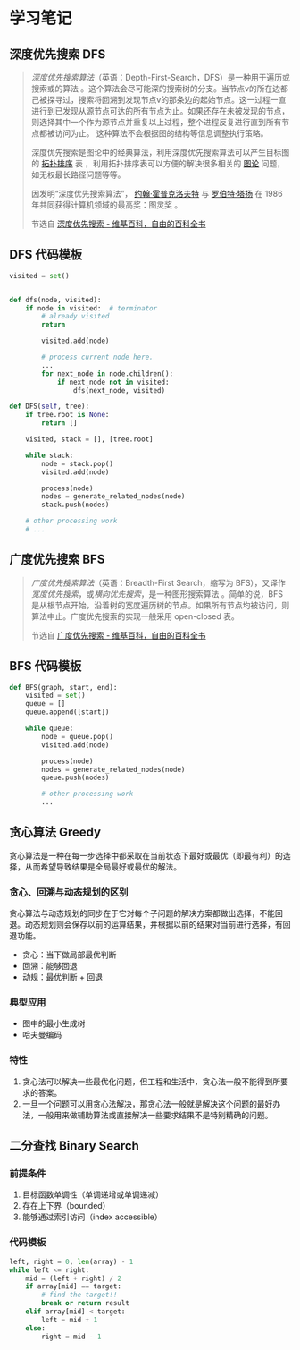 # 学习笔记

## 深度优先搜索 DFS

> *深度优先搜索算法*（英语：Depth-First-Search，DFS）是一种用于遍历或搜索或的算法 。这个算法会尽可能深的搜索树的分支。当节点v的所在边都己被探寻过，搜索将回溯到发现节点v的那条边的起始节点。这一过程一直进行到已发现从源节点可达的所有节点为止。如果还存在未被发现的节点，则选择其中一个作为源节点并重复以上过程，整个进程反复进行直到所有节点都被访问为止。 这种算法不会根据图的结构等信息调整执行策略。
>
> 深度优先搜索是图论中的经典算法，利用深度优先搜索算法可以产生目标图的 [拓扑排序](https://zh.wikipedia.org/wiki/%E6%8B%93%E6%89%91%E6%8E%92%E5%BA%8F) 表 ，利用拓扑排序表可以方便的解决很多相关的 [图论](https://zh.wikipedia.org/wiki/%E5%9B%BE%E8%AE%BA) 问题，如无权最长路径问题等等。
>
> 因发明“深度优先搜索算法”， [约翰·霍普克洛夫特](https://zh.wikipedia.org/wiki/%E7%B4%84%E7%BF%B0%C2%B7%E9%9C%8D%E6%99%AE%E5%85%8B%E6%B4%9B%E5%A4%AB%E7%89%B9) 与 [罗伯特·塔扬](https://zh.wikipedia.org/wiki/%E7%BD%97%E4%BC%AF%E7%89%B9%C2%B7%E5%A1%94%E6%89%AC) 在 1986 年共同获得计算机领域的最高奖：图灵奖 。
>
> 节选自 [深度优先搜索 - 维基百科，自由的百科全书](https://zh.wikipedia.org/wiki/%E6%B7%B1%E5%BA%A6%E4%BC%98%E5%85%88%E6%90%9C%E7%B4%A2)

## DFS 代码模板

```python
visited = set()


def dfs(node, visited):
    if node in visited:  # terminator
        # already visited
        return

        visited.add(node)

        # process current node here.
        ...
        for next_node in node.children():
            if next_node not in visited:
                dfs(next_node, visited)

```

```python
def DFS(self, tree):
    if tree.root is None:
        return []

    visited, stack = [], [tree.root]

    while stack:
        node = stack.pop()
        visited.add(node)

        process(node)
        nodes = generate_related_nodes(node)
        stack.push(nodes)

    # other processing work
    # ...
```

## 广度优先搜索 BFS

> *广度优先搜索算法*（英语：Breadth-First Search，缩写为 BFS），又译作*宽度优先搜索*，或*横向优先搜索*，是一种图形搜索算法 。简单的说，BFS 是从根节点开始，沿着树的宽度遍历树的节点。如果所有节点均被访问，则算法中止。广度优先搜索的实现一般采用 open-closed 表。
>
> 节选自 [广度优先搜索 - 维基百科，自由的百科全书](https://zh.wikipedia.org/wiki/%E5%B9%BF%E5%BA%A6%E4%BC%98%E5%85%88%E6%90%9C%E7%B4%A2)

## BFS 代码模板

```python
def BFS(graph, start, end):
    visited = set()
    queue = []
    queue.append([start])

    while queue:
        node = queue.pop()
        visited.add(node)

        process(node)
        nodes = generate_related_nodes(node)
        queue.push(nodes)

        # other processing work
        ...
```

## 贪心算法 Greedy

贪心算法是一种在每一步选择中都采取在当前状态下最好或最优（即最有利）的选择，从而希望导致结果是全局最好或最优的解法。

### 贪心、回溯与动态规划的区别

贪心算法与动态规划的同步在于它对每个子问题的解决方案都做出选择，不能回退。动态规划则会保存以前的运算结果，并根据以前的结果对当前进行选择，有回退功能。

* 贪心：当下做局部最优判断
* 回溯：能够回退
* 动规：最优判断 + 回退

### 典型应用

* 图中的最小生成树
* 哈夫曼编码

### 特性

1. 贪心法可以解决一些最优化问题，但工程和生活中，贪心法一般不能得到所要求的答案。
2. 一旦一个问题可以用贪心法解决，那贪心法一般就是解决这个问题的最好办法，一般用来做辅助算法或直接解决一些要求结果不是特别精确的问题。

## 二分查找 Binary Search

### 前提条件

1. 目标函数单调性（单调递增或单调递减）
2. 存在上下界（bounded）
3. 能够通过索引访问（index accessible）

### 代码模板

```python
left, right = 0, len(array) - 1
while left <= right:
    mid = (left + right) / 2
    if array[mid] == target:
        # find the target!!
        break or return result
    elif array[mid] < target:
        left = mid + 1
    else:
        right = mid - 1
```

